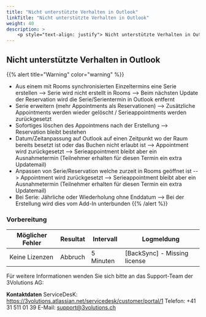 ```yaml
---
title: "Nicht unterstützte Verhalten in Outlook"
linkTitle: "Nicht unterstützte Verhalten in Outlook"
weight: 40
description: >
    <p style="text-align: justify"> Nicht unterstützte Verhalten in Outlook </p>
---
```

## Nicht unterstützte Verhalten in Outlook

{{% alert title="Warning" color="warning" %}}

- Aus einem mit Rooms synchronisierten Einzeltermins eine Serie erstellen --> Serie wird nicht erstellt in Rooms --> Beim nächsten Update der Reservation wird die Serie/Serientermin in Outlook entfernt
- Serie erweitern (mehr Appointments als Reservationen) --> Zusätzliche Appointments werden wieder gelöscht / Serieappointments werden zurückgesetzt
- Sofortiges löschen des Appointmens nach der Erstellung --> Reservation bleibt bestehen
- Datum/Zeitanpassung auf Outlook auf einen Zeitpunkt wo der Raum bereits besetzt ist oder das Buchen nicht erlaubt ist --> Appointment wird zurückgesetzt --> Serieappointment bleibt aber ein Ausnahmetermin (Teilnehmer erhalten für diesen Termin ein extra Updatemail)
- Anpassen von Serie/Reservation welche zurzeit in Rooms geöffnet ist --> Appointment wird zurückgesetzt --> Serieappointment bleibt aber ein Ausnahmetermin (Teilnehmer erhalten für diesen Termin ein extra Updatemail)
- Bei Serie: Jährliche oder Wiederholung ohne Enddatum --> Bei der Erstellung wird dies vom Add-In unterbunden
{{% /alert %}}

### Vorbereitung

|Möglicher Fehler|Resultat|Intervall|Logmeldung
|---|---|---|---|
|Keine Lizenzen|Abbruch|5 Minuten|[BackSync] - Missing license

Für weitere Informationen wenden Sie sich bitte an das Support-Team der 3Volutions AG:

__Kontaktdaten__
ServiceDesK: https://3volutions.atlassian.net/servicedesk/customer/portal/1
Telefon:     +41 31 511 01 39
E-Mail:      support@3volutions.ch